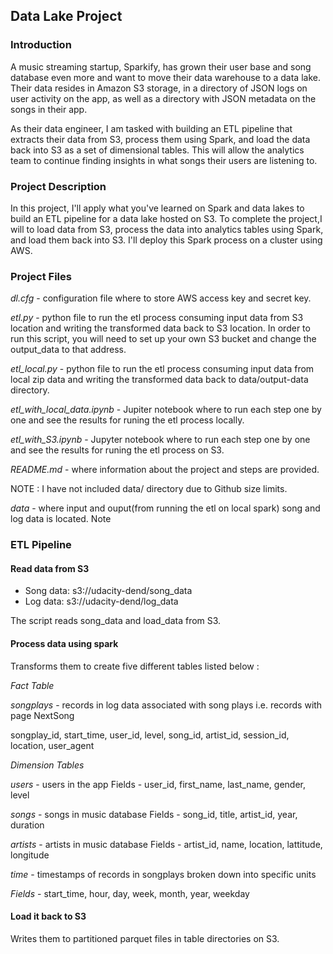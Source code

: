 ## Data Lake Project
### Introduction
A music streaming startup, Sparkify, has grown their user base and song database even more and want to move their data warehouse to a data lake. Their data resides in Amazon S3 storage, in a directory of JSON logs on user activity on the app, as well as a directory with JSON metadata on the songs in their app.

As their data engineer, I am tasked with building an ETL pipeline that extracts their data from S3, process them using Spark, and load the data back into S3 as a set of dimensional tables. This will allow the analytics team to continue finding insights in what songs their users are listening to.

### Project Description
In this project, I'll apply what you've learned on Spark and data lakes to build an ETL pipeline for a data lake hosted on S3. To complete the project,I will to load data from S3, process the data into analytics tables using Spark, and load them back into S3. I'll deploy this Spark process on a cluster using AWS.

### Project Files

*dl.cfg* - configuration file where to store AWS access key and secret key.

*etl.py* - python file to run the etl process consuming input data from S3 location and writing the transformed data back to S3 location. In order to run this script, you will need to set up your own S3 bucket and change the output_data to that address. 

*etl_local.py* - python file to run the etl process consuming input data from local zip data and writing the transformed data back to data/output-data directory.

*etl_with_local_data.ipynb* - Jupiter notebook where to run each step one by one and see the results for runing the etl process locally. 

*etl_with_S3.ipynb* - Jupyter notebook where to run each step one by one and see the results for runing the etl process on S3.

*README.md* - where information about the project and  steps are provided.

NOTE : I have not included data/ directory due to Github size limits. 

*data* - where input and ouput(from running the etl on local spark) song and log data is located. Note
### ETL Pipeline
#### Read data from S3

- Song data: s3://udacity-dend/song_data
- Log data: s3://udacity-dend/log_data

The script reads song_data and load_data from S3.

#### Process data using spark

Transforms them to create five different tables listed below :

*Fact Table*

*songplays* - records in log data associated with song plays i.e. records with page NextSong

songplay_id, start_time, user_id, level, song_id, artist_id, session_id, location, user_agent

*Dimension Tables*

*users* - users in the app Fields - user_id, first_name, last_name, gender, level

*songs* - songs in music database Fields - song_id, title, artist_id, year, duration

*artists* - artists in music database Fields - artist_id, name, location, lattitude, longitude

*time* - timestamps of records in songplays broken down into specific units 

*Fields* - start_time, hour, day, week, month, year, weekday

#### Load it back to S3

Writes them to partitioned parquet files in table directories on S3.
